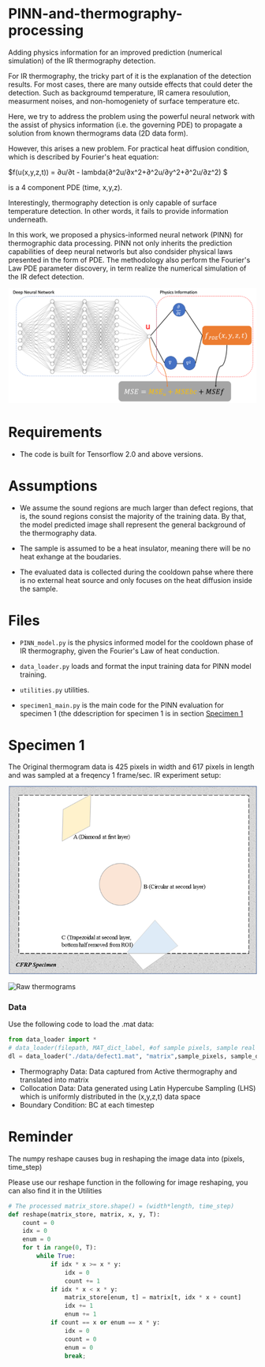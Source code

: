 # PINN-and-thermography-processing
Adding physics information for an improved prediction (numerical simulation) of the IR thermography detection. 

For IR thermography, the tricky part of it is the explanation of the detection results. For most cases, there are many outside effects that could deter the detection. 
Such as backgroumd temperature, IR camera resoulution, measurment noises, and non-homogeniety of surface temperature etc. 

Here, we try to address the problem using the powerful neural network with the assist of physics information (i.e. the governing PDE) to propagate a solution from known thermograms data (2D data form). 

However, this arises a new problem. 
For practical heat diffusion condition, which is described by Fourier's heat equation:

$f(u(x,y,z,t)) = ∂u/∂t - lambda(∂^2u/∂x^2+∂^2u/∂y^2+∂^2u/∂z^2) $

is a 4 component PDE (time, x,y,z). 

Interestingly, thermography detection is only capable of surface temperature detection. In other words, it fails to provide information underneath.  

In this work, we proposed a physics-informed neural network (PINN) for thermographic data processing.
PINN not only inherits the prediction capabilities of deep neural networls but also condsider physical laws presented in the form of PDE. 
The methodology also perform the Fourier's Law PDE parameter discovery, in term realize the numerical simulation of the IR defect detection. 


![Project Scheme](https://github.com/dalenhsiao/PINN-and-thermography-processing/blob/main/Doc/project%20scheme.png)

# Requirements
- The code is built for Tensorflow 2.0 and above versions. 






# Assumptions 
- We assume the sound regions are much larger than defect regions, that is, the sound regions consist the majority of the training data. By that, the model predicted image shall represent the general background of the thermography data. 

- The sample is assumed to be a heat insulator, meaning there will be no heat exhange at the boudaries.

- The evaluated data is collected during the cooldown pahse where there is no external heat source and only focuses on the heat diffusion inside the sample.



# Files
- ```PINN_model.py``` is the physics informed model for the cooldown phase of IR thermography, given the Fourier's Law of heat conduction. 

- ```data_loader.py``` loads and format the input training data for PINN model training. 

- ```utilities.py``` utilities. 

- ```specimen1_main.py``` is the main code for the PINN evaluation for specimen 1 (the ddescription for specimen 1 is in section [Specimen 1](#specimen-1)


# Specimen 1
The Original thermogram data is 425 pixels in width and 617 pixels in length and was sampled at a freqency 1 frame/sec.
IR experiment setup:

![Exp setup](https://github.com/dalenhsiao/PINN-and-thermography-processing/blob/main/Doc/specimen1.png)



![Raw thermograms](https://github.com/dalenhsiao/PINN-and-thermography-processing/blob/main/Doc/Raw_thermograms.gif)
### Data
Use the following code to load the .mat data:
```python
from data_loader import *
# data_loader(filepath, MAT_dict_label, #of sample pixels, sample real dimensions, inspect tspan)
dl = data_loader("./data/defect1.mat", "matrix",sample_pixels, sample_dims, tspan)
```
- Thermography Data: Data captured from Active thermography and translated into matrix
- Collocation Data: Data generated using Latin Hypercube Sampling (LHS) which is uniformly distributed in the (x,y,z,t) data space
- Boundary Condition: BC at each timestep





# Reminder
The numpy reshape causes bug in reshaping the image data into (pixels, time_step)

Please use our reshape function in the following for image reshaping, you can also find it in the Utilities
```python
# The processed matrix_store.shape() = (width*length, time_step)
def reshape(matrix_store, matrix, x, y, T):
    count = 0
    idx = 0
    enum = 0
    for t in range(0, T):
        while True:
            if idx * x >= x * y:
                idx = 0
                count += 1
            if idx * x < x * y:
                matrix_store[enum, t] = matrix[t, idx * x + count]
                idx += 1
                enum += 1
            if count == x or enum == x * y:
                idx = 0
                count = 0
                enum = 0
                break;
```
